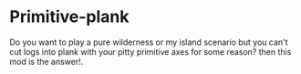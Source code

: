 # Primitive-plank
Do you want to play a pure wilderness or my island scenario but you can't cut logs into plank with your pitty primitive axes for some reason? then this mod is the answer!.
